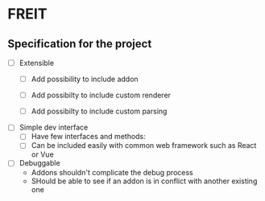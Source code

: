 # FREIT

## Specification for the project

- [ ] Extensible
    - [ ] Add possibility to include addon
    - [ ] Add possibilty to include custom renderer
    - [ ] Add possibilty to include custom parsing


- [ ] Simple dev interface
    - [ ] Have few interfaces and methods:
    - [ ] Can be included easily with common web framework such as React or Vue

- [ ] Debuggable
    - Addons shouldn't complicate the debug process
    - SHould be able to see if an addon is in conflict with another existing one

